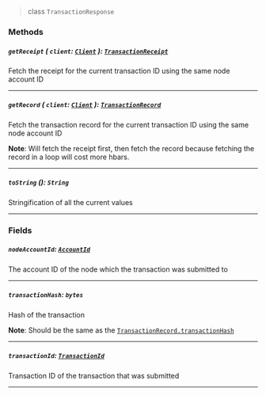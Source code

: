 > class `TransactionResponse`

### Methods

##### `getReceipt` ( `client`: [`Client`](reference/core/Client.md) ): [`TransactionReceipt`](reference/core/TransactionReceipt.md)

Fetch the receipt for the current transaction ID using the same node account ID

---

##### `getRecord` ( `client`: [`Client`](reference/core/Client.md) ): [`TransactionRecord`](reference/core/TransactionRecord.md)

Fetch the transaction record for the current transaction ID using the same node account ID

**Note**: Will fetch the receipt first, then fetch the record because fetching the record in a
loop will cost more hbars.

---

##### `toString` (): `String`

Stringification of all the current values

---


### Fields

##### `nodeAccountId`: [`AccountId`](reference/cryptocurrency/AccountId.md)

The account ID of the node which the transaction was submitted to

---

##### `transactionHash`: `bytes`

Hash of the transaction

**Note**: Should be the same as the [`TransactionRecord.transactionHash`](reference/core/TransactionRecord.md#transactionHash-bytes)

---

##### `transactionId`: [`TransactionId`](reference/core/TransactionId.md)

Transaction ID of the transaction that was submitted

---
